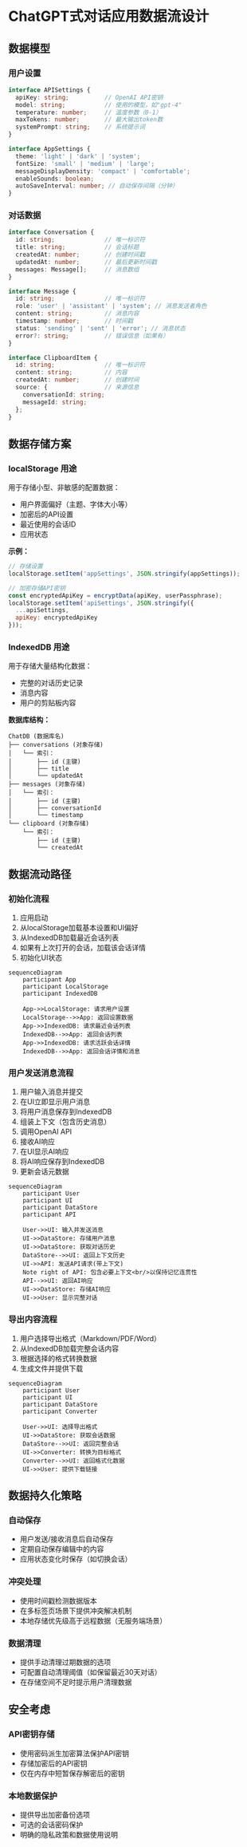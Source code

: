 # ChatGPT式对话应用数据流设计

## 数据模型

### 用户设置
```typescript
interface APISettings {
  apiKey: string;          // OpenAI API密钥
  model: string;           // 使用的模型，如"gpt-4"
  temperature: number;     // 温度参数（0-1）
  maxTokens: number;       // 最大输出token数
  systemPrompt: string;    // 系统提示词
}

interface AppSettings {
  theme: 'light' | 'dark' | 'system';
  fontSize: 'small' | 'medium' | 'large';
  messageDisplayDensity: 'compact' | 'comfortable';
  enableSounds: boolean;
  autoSaveInterval: number; // 自动保存间隔（分钟）
}
```

### 对话数据
```typescript
interface Conversation {
  id: string;              // 唯一标识符
  title: string;           // 会话标题
  createdAt: number;       // 创建时间戳
  updatedAt: number;       // 最后更新时间戳
  messages: Message[];     // 消息数组
}

interface Message {
  id: string;              // 唯一标识符
  role: 'user' | 'assistant' | 'system'; // 消息发送者角色
  content: string;         // 消息内容
  timestamp: number;       // 时间戳
  status: 'sending' | 'sent' | 'error'; // 消息状态
  error?: string;          // 错误信息（如果有）
}

interface ClipboardItem {
  id: string;              // 唯一标识符
  content: string;         // 内容
  createdAt: number;       // 创建时间
  source: {                // 来源信息
    conversationId: string;
    messageId: string;
  };
}
```

## 数据存储方案

### localStorage 用途
用于存储小型、非敏感的配置数据：
- 用户界面偏好（主题、字体大小等）
- 加密后的API设置
- 最近使用的会话ID
- 应用状态

**示例：**
```javascript
// 存储设置
localStorage.setItem('appSettings', JSON.stringify(appSettings));

// 加密存储API密钥
const encryptedApiKey = encryptData(apiKey, userPassphrase);
localStorage.setItem('apiSettings', JSON.stringify({
  ...apiSettings,
  apiKey: encryptedApiKey
}));
```

### IndexedDB 用途
用于存储大量结构化数据：
- 完整的对话历史记录
- 消息内容
- 用户的剪贴板内容

**数据库结构：**
```
ChatDB (数据库名)
├── conversations (对象存储)
│   └── 索引：
│       ├── id (主键)
│       ├── title
│       └── updatedAt
├── messages (对象存储)
│   └── 索引：
│       ├── id (主键)
│       ├── conversationId
│       └── timestamp
└── clipboard (对象存储)
    └── 索引：
        ├── id (主键)
        └── createdAt
```

## 数据流动路径

### 初始化流程
1. 应用启动
2. 从localStorage加载基本设置和UI偏好
3. 从IndexedDB加载最近会话列表
4. 如果有上次打开的会话，加载该会话详情
5. 初始化UI状态

```mermaid
sequenceDiagram
    participant App
    participant LocalStorage
    participant IndexedDB
    
    App->>LocalStorage: 请求用户设置
    LocalStorage-->>App: 返回设置数据
    App->>IndexedDB: 请求最近会话列表
    IndexedDB-->>App: 返回会话列表
    App->>IndexedDB: 请求活跃会话详情
    IndexedDB-->>App: 返回会话详情和消息
```

### 用户发送消息流程
1. 用户输入消息并提交
2. 在UI立即显示用户消息
3. 将用户消息保存到IndexedDB
4. 组装上下文（包含历史消息）
5. 调用OpenAI API
6. 接收AI响应
7. 在UI显示AI响应
8. 将AI响应保存到IndexedDB
9. 更新会话元数据

```mermaid
sequenceDiagram
    participant User
    participant UI
    participant DataStore
    participant API
    
    User->>UI: 输入并发送消息
    UI->>DataStore: 存储用户消息
    UI->>DataStore: 获取对话历史
    DataStore-->>UI: 返回上下文历史
    UI->>API: 发送API请求(带上下文)
    Note right of API: 包含必要上下文<br/>以保持记忆连贯性
    API-->>UI: 返回AI响应
    UI->>DataStore: 存储AI响应
    UI->>User: 显示完整对话
```

### 导出内容流程
1. 用户选择导出格式（Markdown/PDF/Word）
2. 从IndexedDB加载完整会话内容
3. 根据选择的格式转换数据
4. 生成文件并提供下载

```mermaid
sequenceDiagram
    participant User
    participant UI
    participant DataStore
    participant Converter
    
    User->>UI: 选择导出格式
    UI->>DataStore: 获取会话数据
    DataStore-->>UI: 返回完整会话
    UI->>Converter: 转换为目标格式
    Converter-->>UI: 返回格式化数据
    UI->>User: 提供下载链接
```

## 数据持久化策略

### 自动保存
- 用户发送/接收消息后自动保存
- 定期自动保存编辑中的内容
- 应用状态变化时保存（如切换会话）

### 冲突处理
- 使用时间戳检测数据版本
- 在多标签页场景下提供冲突解决机制
- 本地存储优先级高于远程数据（无服务端场景）

### 数据清理
- 提供手动清理过期数据的选项
- 可配置自动清理阈值（如保留最近30天对话）
- 在存储空间不足时提示用户清理数据

## 安全考虑

### API密钥存储
- 使用密码派生加密算法保护API密钥
- 存储加密后的API密钥
- 仅在内存中短暂保存解密后的密钥

### 本地数据保护
- 提供导出加密备份选项
- 可选的会话密码保护
- 明确的隐私政策和数据使用说明
